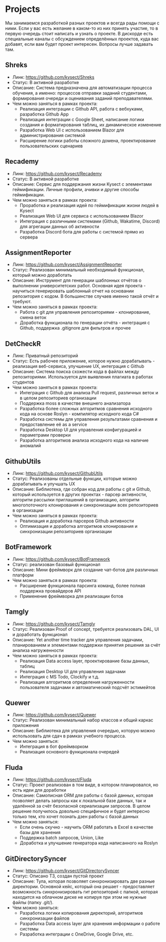 # Projects

Мы занимаемся разработкой разных проектов и всегда рады помощи с ними. Если у вас есть желание в каком-то из них принять участие, то в первую очередь стоит написать и узнать о проекте. В дискорде есть специальные каналы с обсуждением определённых проектов, куда вас добавят, если вам будет проект интересен. Вопросы лучше задавать там.

## Shreks

- Линк: https://github.com/kysect/Shreks
- Статус: В активной разработке
- Описание: Система предназначена для автоматизации процесса обучения, а именно: процессов отправки заданий студентами, формирования очереди и оценивания заданий преподавателями.
- Чем можно заняться в рамках проекта:
  - Реализация интеграции с Github API, работа с вебхуками, разработка Github App
  - Реализация интеграции с Google Sheet, написание логики создания и форматирования таблиц, их динамическое изменение
  - Разработка Web UI с использованием Blazor для администрирования системой
  - Расширение логики работы сложного домена, проектирование пользовательских сценариев

## Recademy

- Линк: https://github.com/kysect/Recademy
- Статус: В активной разработке
- Описание: Сервис для поддержания жизни Kysect с элементами геймификации. Личные профили, ачивки и другие способы геймификации.
- Чем можно заняться в рамках проекта:
  - Проработка и реализация идей по геймификации жизни людей в Kysect
  - Реализация Web UI для сервиса с использованием Blazor
  - Интеграция с различными системами (Github, Wakatime, Discord) для агрегации данных об активности
  - Разработка Discord бота для работы с системой прямо из сервера

## AssignmentReporter

- Линк: https://github.com/kysect/AssignmentReporter
- Статус: Реализован минимальный необходимый функционал, который можно доработать
- Описание: Инструмент для генерации шаблонных отчётов о выполнении университетских работ. Основная идея проекта - научиться генерировать шаблонный отчет на основании репозитория с кодом. В большинстве случаев именно такой отчёт и требуют.
- Чем можно заняться в рамках проекта:
  - Работа с git для управления репозиториями - клонирование, смена веток
  - Доработка функционала по генерации отчёта - интеграция с Github, поддержка .gitignore для фильтров и прочее

## DetCheckR

- Линк: Приватный репозиторий
- Статус: Есть рабочее приложение, которое нужно дорабатывать - реализация веб-сервиса, улучшение UX, интеграция с Github
- Описание: Система поиска схожести кода в файлах между репозиториями. Используется для выявления плагиата в работах студентов
- Чем можно заняться в рамках проекта:
  - Интеграция с Github для анализа Pull request, различных веток и в целом репозиториев организации
  - Поддержка moss в качестве внешнего анализатора
  - Разработка более сложных алгоритмов сравнения исходного кода на основе Roslyn - компилятор исходного кода C#
  - Разработка системы для управления результатами сравнения и предоставление её as a service
  - Разработка Desktop UI для управления конфигурацией и параметрами проверки
  - Разработка алгоритмов анализа исходного кода на наличие аномалий

## GithubUtils

- Линк: https://github.com/kysect/GithubUtils
- Статус: Реализованы отдельные функции, которые можно дорабатывать и улучшать UX
- Описание: Библиотека, где собран код для работы с git и Github, который используется в других проектах - парсер активности, алгоритм рассылки приглашений в организацию, алгоритм многопоточного клонирования и синхронизации всех репозиториев в организации
- Чем можно заняться в рамках проекта:
  - Реализация и доработка парсеров Github активности
  - Оптимизация и доработка алгоритмов клонирования и синхронизации репозиториев организации

## BotFramework

- Линк: https://github.com/kysect/BotFramework
- Статус: реализован базовый функционал
- Описание: Мини фреймворк для создание чат-ботов для различных платформ
- Чем можно заняться в рамках проекта:
  - Расширение функционала парсинга команд, более полная поддержка провайдеров API
  - Применение фреймворка для реализации ботов

## Tamgly

- Линк: https://github.com/kysect/Tamgly
- Статус: Реализован Proof of concept, требуется реализовать DAL, UI и доработать функционал
- Описание: Yet another time tracker для управления задачами, планированием и элементами поддержки принятия решения за счёт анализа нагруженности
- Чем можно заняться в рамках проекта:
  - Реализация Data access layer, проектирование базы данных, таблиц
  - Реализация Desktop UI для управления задачами
  - Интеграция с MS Todo, Clockify и т.д.
  - Реализация алгоритмов определения нагруженности пользователя задачами и автоматический подсчёт эстимейтов

## Quewer

- Линк: https://github.com/kysect/Quewer
- Статус: Реализован минимальный набор классов и общий каркас приложения
- Описание: Библиотека для управления очередью, которую можно использовать для сдач в рамках учебного процесса.
- Чем можно заняться:
  - Интеграция в бот фреймворком
  - Реализация основного функционала очередей

## Fluda

- Линк: https://github.com/kysect/Fluda
- Статус: Проект реализован в том виде, в котором планировался, но есть идеи для доработки
- Описание: Самописная ORM для работы с базой данных, которая позволяет делать запросы как к локальной базе данных, так и удалённой за счёт безопасной сериализации запросов. В целом решение получилось довольно специфичное и будет интересно только тем, кто хочет познать дзен работы с базой данных
- Чем можно заняться:
  - Если очень скучно - научить ORM работать в Excel в качестве базы для хранения
  - Поддержка batch запросов, Union, Like
  - Доработка и улучшение генератора кода написанного на Roslyn

## GitDirectorySyncer

- Линк: https://github.com/kysect/GitDirectorySyncer
- Статус: Описано ТЗ, создан пустой проект
- Описание: Тула, которая позволяет синхронизировать две разные директории. Основной кейс, который она решает - предоставляет возможность синхронизировать гит репозиторий с папкой, которая находится на облачном диске не копируя при этом не нужные файлы (папку .git/).
- Чем можно заняться:
  - Разработка логики копирования директорий, алгоритмов синхронизации файлов
  - Разработка Data access layer для хранения информации о работе системы
  - Разработка интеграции с OneDrive, Google Drive, etc.
